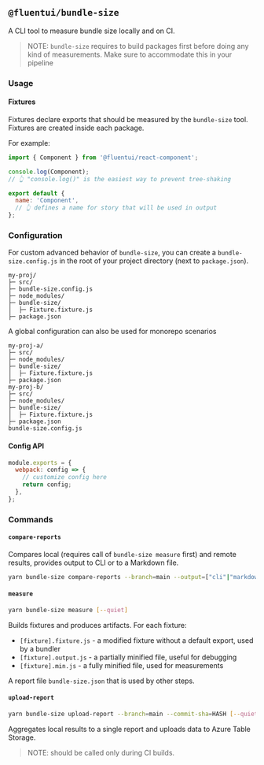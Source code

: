 ## `@fluentui/bundle-size`

A CLI tool to measure bundle size locally and on CI.

> NOTE: `bundle-size` requires to build packages first before doing any kind of measurements. Make sure to accommodate this in your pipeline

### Usage

#### Fixtures

Fixtures declare exports that should be measured by the `bundle-size` tool. Fixtures are created inside each package.

For example:

```js
import { Component } from '@fluentui/react-component';

console.log(Component);
// 👆 "console.log()" is the easiest way to prevent tree-shaking

export default {
  name: 'Component',
  // 👆 defines a name for story that will be used in output
};
```

### Configuration

For custom advanced behavior of `bundle-size`, you can create a `bundle-size.config.js` in the root of your project directory (next to `package.json`).

```
my-proj/
├─ src/
├─ bundle-size.config.js
├─ node_modules/
├─ bundle-size/
│  ├─ Fixture.fixture.js
├─ package.json
```

A global configuration can also be used for monorepo scenarios

```
my-proj-a/
├─ src/
├─ node_modules/
├─ bundle-size/
│  ├─ Fixture.fixture.js
├─ package.json
my-proj-b/
├─ src/
├─ node_modules/
├─ bundle-size/
│  ├─ Fixture.fixture.js
├─ package.json
bundle-size.config.js

```

#### Config API

```js
module.exports = {
  webpack: config => {
    // customize config here
    return config;
  },
};
```

### Commands

#### `compare-reports`

Compares local (requires call of `bundle-size measure` first) and remote results, provides output to CLI or to a Markdown file.

```sh
yarn bundle-size compare-reports --branch=main --output=["cli"|"markdown"] [--quiet]
```

#### `measure`

```sh
yarn bundle-size measure [--quiet]
```

Builds fixtures and produces artifacts. For each fixture:

- `[fixture].fixture.js` - a modified fixture without a default export, used by a bundler
- `[fixture].output.js` - a partially minified file, useful for debugging
- `[fixture].min.js` - a fully minified file, used for measurements

A report file `bundle-size.json` that is used by other steps.

#### `upload-report`

```sh
yarn bundle-size upload-report --branch=main --commit-sha=HASH [--quiet]
```

Aggregates local results to a single report and uploads data to Azure Table Storage.

> NOTE: should be called only during CI builds.
